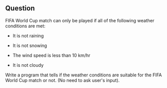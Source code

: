 ## Question
FIFA World Cup match can only be played if all of the following weather conditions are met:

- It is not raining

- It is not snowing

- The wind speed is less than 10 km/hr

- It is not cloudy

Write a program that tells if the weather conditions are suitable for the FIFA World Cup match or not. (No need to ask user's input).

